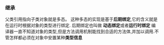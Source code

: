 ### 继承
父类引用指向子类对象就是多态。
这种多态的实现是基于**后期绑定**,它的含义就是在运行时根据对象的类型进行绑定.  后期绑定也叫做 **动态绑定**或者**运行时绑定** 
编译器一直不知道对象的类型,但是方法调用机制能找到合适的方法体,并加以调用.不管怎样都必须在对象中安置某种**类型信息**
